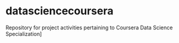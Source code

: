 # datasciencecoursera
Repository for project activities pertaining to Coursera Data Science Specialization]
